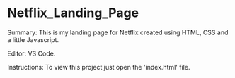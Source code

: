 # Netflix_Landing_Page

Summary:
This is my landing page for Netflix created using HTML, CSS and a little Javascript.

Editor:
VS Code.

Instructions:
To view this project just open the 'index.html' file.
